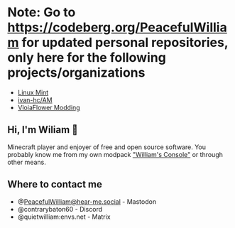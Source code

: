 # Note: Go to https://codeberg.org/PeacefulWilliam for updated personal repositories, only here for the following projects/organizations 
- [Linux Mint](https://github.com/linuxmint)
- [ivan-hc/AM](https://github.com/ivan-hc/AM)
- [VloiaFlower Modding](https://github.com/ViolaFlower)
 
## Hi, I'm Wiliam 👋
 
 Minecraft player and enjoyer of free and open source software. You probably know me from my own modpack ["William's Console"](https://modrinth.com/modpack/williams-console) or through other means.

## Where to contact me
- @PeacefulWilliam@hear-me.social - Mastodon
- @contrarybaton60 - Discord
- @quietwilliam:envs.net - Matrix
